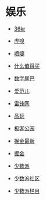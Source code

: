 # 娱乐


<div id = "首"></div>
<script src = "../js/首.js"></script>


* [36kr](https://m.36kr.com/)
* [虎嗅](https://m.huxiu.com/)
* [喷嚏](http://www.dapenti.com/blog/indexforweb.asp)
* [什么值得买](https://m.smzdm.com/)


* [数字尾巴](https://m.dgtle.com/)
* [爱范儿](https://www.ifanr.com/)
* [雷锋网](https://www.leiphone.com/)
* [品玩](https://www.pingwest.com/)
* [极客公园](https://www.geekpark.net/)


* [掘金最新](https://juejin.cn/?sort=newest)
* [掘金](https://juejin.cn/)


* [少数派](https://sspai.com/)
* [少数派社区](https://sspai.com/matrix)
* [少数派栏目](https://sspai.com/series)
